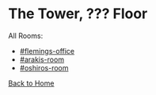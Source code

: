 # The Tower, ??? Floor

All Rooms:
* [#flemings-office](https://sonic4999.github.io/PD-Season-1-Archive/MysteryFloor/Danganronpa_%20Prospective%20Despair%20-%20The%20Tower%2C%20___%20Floor%20(KG)%20-%20flemings-office%20%5B800526759262420992%5D.html)
* [#arakis-room](https://sonic4999.github.io/PD-Season-1-Archive/MysteryFloor/Danganronpa_%20Prospective%20Despair%20-%20The%20Tower%2C%20___%20Floor%20(KG)%20-%20arakis-room%20%5B801490410701586522%5D.html)
* [#oshiros-room](https://sonic4999.github.io/PD-Season-1-Archive/MysteryFloor/Danganronpa_%20Prospective%20Despair%20-%20The%20Tower%2C%20___%20Floor%20(KG)%20-%20oshiros-room%20%5B803006265251856454%5D.html)

[Back to Home](https://sonic4999.github.io/PD-Season-1-Archive/HOME)